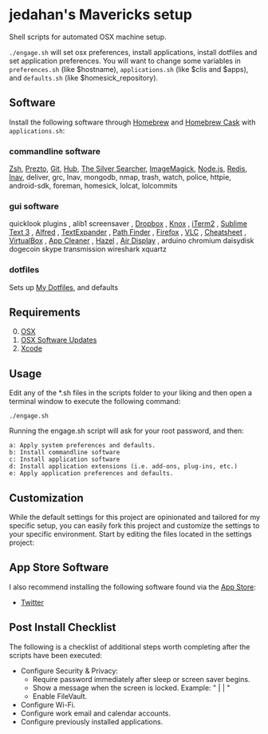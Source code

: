 # jedahan's Mavericks setup

Shell scripts for automated OSX machine setup.

`./engage.sh` will set osx preferences, install applications, install dotfiles and set application preferences. You will want to change some variables in `preferences.sh` (like $hostname), `applications.sh` (like $clis and $apps), and `defaults.sh` (like $homesick_repository).

## Software

Install the following software through [Homebrew](http://brew.sh) and [Homebrew Cask](https://github.com/phinze/homebrew-cask) with `applications.sh`:

### commandline software

[Zsh](www.zsh.org/‎), 
[Prezto](https://github.com/sorin-ionescu/prezto), 
[Git](http://git-scm.com), 
[Hub](https://github.com/defunkt/hub), 
[The Silver Searcher](https://github.com/ggreer/the_silver_searcher), 
[ImageMagick](http://www.imagemagick.org),
[Node.js](http://nodejs.org),
[Redis](http://redis.io),
[lnav](http://braumeister.org/formula/lnav),
deliver, grc, lnav, mongodb, nmap, trash, watch, police, httpie, android-sdk, foreman, homesick, lolcat, lolcommits

### gui software

quicklook plugins
, alib1 screensaver
, [Dropbox](https://www.dropbox.com)
, [Knox](https://agilebits.com/knox)
, [iTerm2](http://www.iterm2.com)
, [Sublime Text 3](http://www.sublimetext.com/3)
, [Alfred](http://www.alfredapp.com)
, [TextExpander](http://www.smilesoftware.com/TextExpander)
, [Path Finder](http://cocoatech.com)
, [Firefox](http://www.mozilla.com/en-US/firefox)
, [VLC](http://www.videolan.org/vlc)
, [Cheatsheet](http://www.cheatsheetapp.com/CheatSheet)
, [VirtualBox](https://www.virtualbox.org)
, [App Cleaner](http://www.freemacsoft.net/appcleaner)
, [Hazel](http://www.noodlesoft.com/hazel.php)
, [Air Display](http://avatron.com/apps/air-display)
, arduino chromium daisydisk dogecoin skype transmission wireshark xquartz

### dotfiles

Sets up [My Dotfiles](https://github.com/jedahan/dotfiles), and defaults

## Requirements

0. [OSX](http://www.apple.com/osx)
1. [OSX Software Updates](http://www.apple.com/osx)
2. [Xcode](https://developer.apple.com/downloads)

## Usage

Edit any of the *.sh files in the scripts folder to your liking and then open a terminal window to execute the following command:

    ./engage.sh

Running the engage.sh script will ask for your root password, and then:

    a: Apply system preferences and defaults.
    b: Install commandline software
    c: Install application software
    d: Install application extensions (i.e. add-ons, plug-ins, etc.)
    e: Apply application preferences and defaults.

## Customization

While the default settings for this project are opinionated and tailored for my specific setup, you can easily fork
this project and customize the settings to your specific environment. Start by editing the files located in the
settings project:

## App Store Software

I also recommend installing the following software found via the
[App Store](http://www.apple.com/macosx/whats-new/app-store.html):

* [Twitter](https://itunes.apple.com/us/app/twitter/id409789998?mt=12)

## Post Install Checklist

The following is a checklist of additional steps worth completing after the scripts have been executed:

* Configure Security & Privacy:
    * Require password immediately after sleep or screen saver begins.
    * Show a message when the screen is locked. Example: "<twitter> | <email> | <phone>"
    * Enable FileVault.
* Configure Wi-Fi.
* Configure work email and calendar accounts.
* Configure previously installed applications.